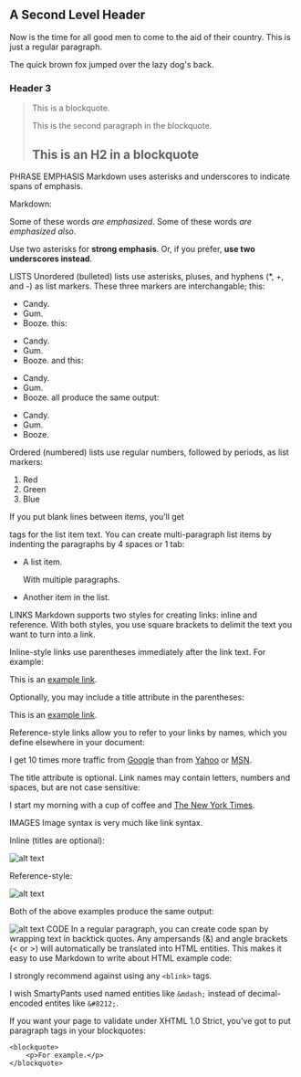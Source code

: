
A Second Level Header
---------------------

Now is the time for all good men to come to
the aid of their country. This is just a
regular paragraph.

The quick brown fox jumped over the lazy
dog's back.

### Header 3

> This is a blockquote.
> 
> This is the second paragraph in the blockquote.
>
> ## This is an H2 in a blockquote


PHRASE EMPHASIS
Markdown uses asterisks and underscores to indicate spans of emphasis.

Markdown:

Some of these words *are emphasized*.
Some of these words _are emphasized also_.

Use two asterisks for **strong emphasis**.
Or, if you prefer, __use two underscores instead__.


LISTS
Unordered (bulleted) lists use asterisks, pluses, and hyphens (*, +, and -) as list markers. These three markers are interchangable; this:

*   Candy.
*   Gum.
*   Booze.
this:

+   Candy.
+   Gum.
+   Booze.
and this:

-   Candy.
-   Gum.
-   Booze.
all produce the same output:

<ul>
<li>Candy.</li>
<li>Gum.</li>
<li>Booze.</li>
</ul>
Ordered (numbered) lists use regular numbers, followed by periods, as list markers:

1.  Red
2.  Green
3.  Blue

If you put blank lines between items, you’ll get <p> tags for the list item text. You can create multi-paragraph list items by indenting the paragraphs by 4 spaces or 1 tab:

*   A list item.

    With multiple paragraphs.

*   Another item in the list.



LINKS
Markdown supports two styles for creating links: inline and reference. With both styles, you use square brackets to delimit the text you want to turn into a link.

Inline-style links use parentheses immediately after the link text. For example:

This is an [example link](http://example.com/).

Optionally, you may include a title attribute in the parentheses:

This is an [example link](http://example.com/ "With a Title").

Reference-style links allow you to refer to your links by names, which you define elsewhere in your document:

I get 10 times more traffic from [Google][1] than from
[Yahoo][2] or [MSN][3].

[1]: http://google.com/        "Google"
[2]: http://search.yahoo.com/  "Yahoo Search"
[3]: http://search.msn.com/    "MSN Search"



The title attribute is optional. Link names may contain letters, numbers and spaces, but are not case sensitive:

I start my morning with a cup of coffee and
[The New York Times][NY Times].

[ny times]: http://www.nytimes.com/

IMAGES
Image syntax is very much like link syntax.

Inline (titles are optional):

![alt text](/path/to/img.jpg "Title")

Reference-style:

![alt text][id]

[id]: /path/to/img.jpg "Title"
Both of the above examples produce the same output:

<img src="/path/to/img.jpg" alt="alt text" title="Title" />
CODE
In a regular paragraph, you can create code span by wrapping text in backtick quotes. Any ampersands (&) and angle brackets (< or >) will automatically be translated into HTML entities. This makes it easy to use Markdown to write about HTML example code:

I strongly recommend against using any `<blink>` tags.

I wish SmartyPants used named entities like `&mdash;`
instead of decimal-encoded entites like `&#8212;`.

If you want your page to validate under XHTML 1.0 Strict,
you've got to put paragraph tags in your blockquotes:

    <blockquote>
        <p>For example.</p>
    </blockquote>
